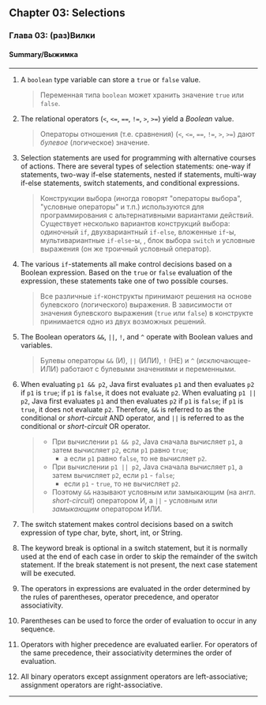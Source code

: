 ## Chapter 03: Selections
### Глава 03: (раз)Вилки
#### Summary/Выжимка
--- 

1. A `boolean` type variable can store a `true` or `false` value.
   > Переменная типа `boolean` может хранить значение `true` или `false`.
   > 
3. The relational operators (`<`, `<=`, `==`, `!=`, `>`, `>=`) yield a *Boolean* value.
   > Операторы отношения (т.е. сравнения) (`<`, `<=`, `==`, `!=`, `>`, `>=`) дают *булевое* (логическое) значение.
   > 
5. Selection statements are used for programming with alternative courses of actions. There are several types of selection statements: one-way if statements, two-way if-else statements, nested if statements, multi-way if-else statements, switch statements, and conditional expressions.
   > Конструкции выбора (иногда говорят "операторы выбора", "условные операторы" и т.п.) используются для программирования с альтернативными вариантами действий. Существует несколько вариантов конструкций выбора: одиночный `if`, двухвариантный `if-else`, вложенные `if`-ы, мультивариантные `if-else`-ы, , блок выбора `switch` и условные выражения (он же троичный условный оператор).
   > 
7. The various `if`-statements all make control decisions based on a Boolean expression. Based on the `true` or `false` evaluation of the expression, these statements take one of two possible courses.
   > Все различные `if`-конструкты принимают решения на основе булевского (логического) выражения. В зависимости от значения булевского выражения (`true` или `false`) в конструкте принимается одно из двух возможных решений.
   > 
9. The Boolean operators `&&`, `||`, `!`, and `^` operate with Boolean values and variables.
    > Булевы операторы `&&` (И), `||` (ИЛИ), `!` (НЕ) и `^` (исключающее-ИЛИ) работают с булевыми значениями и переменными.
    > 
11. When evaluating `p1 && p2`, Java first evaluates `p1` and then evaluates `p2` if `p1` is `true`; if `p1` is `false`, it does not evaluate `p2`. When evaluating `p1 || p2`, Java first evaluates `p1` and then evaluates `p2` if `p1` is `false`; if `p1` is `true`, it does not evaluate `p2`. Therefore, `&&` is referred to as the conditional or *short-circuit* AND operator, and `||` is referred to as the conditional or *short-circuit* OR operator.
    > + При вычислении `p1 && p2`, Java сначала вычисляет `p1`, а затем вычисляет `p2`, если `p1` равно `true`;
    >    + а если `p1` равно `false`, то не вычисляет `p2`.
    > + При вычислении `p1 || p2`, Java сначала вычисляет `p1`, а затем вычисляет `p2`, если `p1` - `false`;
    >    + если `p1` - `true`, то не вычисляет `p2`.
    > + Поэтому `&&` называют условным или замыкающим (на англ. *short-circuit*) оператором И, а `||` - условным или *замыкающим* оператором ИЛИ.
    > 

13. The switch statement makes control decisions based on a switch expression of type char, byte, short, int, or String.

14. The keyword break is optional in a switch statement, but it is normally used at the end of each case in order to skip the remainder of the switch statement. If the break
statement is not present, the next case statement will be executed.

15. The operators in expressions are evaluated in the order determined by the rules of parentheses, operator precedence, and operator associativity.

16. Parentheses can be used to force the order of evaluation to occur in any sequence.
    
17. Operators with higher precedence are evaluated earlier. For operators of the same precedence, their associativity determines the order of evaluation.

18. All binary operators except assignment operators are left-associative; assignment operators are right-associative.

---
